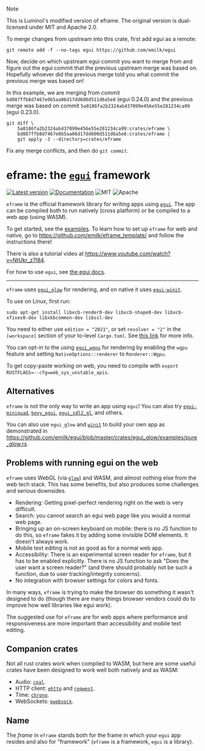 > [!NOTE]
> This is Luminol's modified version of eframe. The original version is dual-licensed under MIT and Apache 2.0.
>
> To merge changes from upstream into this crate, first add egui as a remote:
>
> ```
> git remote add -f --no-tags egui https://github.com/emilk/egui
> ```
>
> Now, decide on which upstream egui commit you want to merge from and figure out the egui commit that the previous upstream merge was based on. Hopefully whoever did the previous merge told you what commit the previous merge was based on!
>
> In this example, we are merging from commit `bd087ffb8d7467e0b5aa06d17dd600d511d6a5e8` (egui 0.24.0) and the previous merge was based on commit `5a0186fa2b2324ab437099e456e55e281234ca99` (egui 0.23.0).
>
> ```
> git diff \
>     5a0186fa2b2324ab437099e456e55e281234ca99:crates/eframe \
>     bd087ffb8d7467e0b5aa06d17dd600d511d6a5e8:crates/eframe |
>     git apply -3 --directory=crates/eframe
> ```
>
> Fix any merge conflicts, and then do `git commit`.

# eframe: the [`egui`](https://github.com/emilk/egui) framework

[![Latest version](https://img.shields.io/crates/v/eframe.svg)](https://crates.io/crates/eframe)
[![Documentation](https://docs.rs/eframe/badge.svg)](https://docs.rs/eframe)
![MIT](https://img.shields.io/badge/license-MIT-blue.svg)
![Apache](https://img.shields.io/badge/license-Apache-blue.svg)

`eframe` is the official framework library for writing apps using [`egui`](https://github.com/emilk/egui). The app can be compiled both to run natively (cross platform) or be compiled to a web app (using WASM).

To get started, see the [examples](https://github.com/emilk/egui/tree/master/examples).
To learn how to set up `eframe` for web and native, go to <https://github.com/emilk/eframe_template/> and follow the instructions there!

There is also a tutorial video at <https://www.youtube.com/watch?v=NtUkr_z7l84>.

For how to use `egui`, see [the egui docs](https://docs.rs/egui).

---

`eframe` uses [`egui_glow`](https://github.com/emilk/egui/tree/master/crates/egui_glow) for rendering, and on native it uses [`egui-winit`](https://github.com/emilk/egui/tree/master/crates/egui-winit).

To use on Linux, first run:

```
sudo apt-get install libxcb-render0-dev libxcb-shape0-dev libxcb-xfixes0-dev libxkbcommon-dev libssl-dev
```

You need to either use `edition = "2021"`, or set `resolver = "2"` in the `[workspace]` section of your to-level `Cargo.toml`. See [this link](https://doc.rust-lang.org/edition-guide/rust-2021/default-cargo-resolver.html) for more info.

You can opt-in to the using [`egui_wgpu`](https://github.com/emilk/egui/tree/master/crates/egui_wgpu) for rendering by enabling the `wgpu` feature and setting `NativeOptions::renderer` to `Renderer::Wgpu`.

To get copy-paste working on web, you need to compile with `export RUSTFLAGS=--cfg=web_sys_unstable_apis`.

## Alternatives
`eframe` is not the only way to write an app using `egui`! You can also try [`egui-miniquad`](https://github.com/not-fl3/egui-miniquad), [`bevy_egui`](https://github.com/mvlabat/bevy_egui), [`egui_sdl2_gl`](https://github.com/ArjunNair/egui_sdl2_gl), and others.

You can also use `egui_glow` and [`winit`](https://github.com/rust-windowing/winit) to build your own app as demonstrated in <https://github.com/emilk/egui/blob/master/crates/egui_glow/examples/pure_glow.rs>.


## Problems with running egui on the web
`eframe` uses WebGL (via [`glow`](https://crates.io/crates/glow)) and WASM, and almost nothing else from the web tech stack. This has some benefits, but also produces some challenges and serious downsides.

* Rendering: Getting pixel-perfect rendering right on the web is very difficult.
* Search: you cannot search an egui web page like you would a normal web page.
* Bringing up an on-screen keyboard on mobile: there is no JS function to do this, so `eframe` fakes it by adding some invisible DOM elements. It doesn't always work.
* Mobile text editing is not as good as for a normal web app.
* Accessibility: There is an experimental screen reader for `eframe`, but it has to be enabled explicitly. There is no JS function to ask "Does the user want a screen reader?" (and there should probably not be such a function, due to user tracking/integrity concerns).
* No integration with browser settings for colors and fonts.

In many ways, `eframe` is trying to make the browser do something it wasn't designed to do (though there are many things browser vendors could do to improve how well libraries like egui work).

The suggested use for `eframe` are for web apps where performance and responsiveness are more important than accessibility and mobile text editing.


## Companion crates
Not all rust crates work when compiled to WASM, but here are some useful crates have been designed to work well both natively and as WASM:

* Audio: [`cpal`](https://github.com/RustAudio/cpal).
* HTTP client: [`ehttp`](https://github.com/emilk/ehttp) and [`reqwest`](https://github.com/seanmonstar/reqwest).
* Time: [`chrono`](https://github.com/chronotope/chrono).
* WebSockets: [`ewebsock`](https://github.com/rerun-io/ewebsock).


## Name
The _frame_ in `eframe` stands both for the frame in which your `egui` app resides and also for "framework" (`eframe` is a framework, `egui` is a library).
